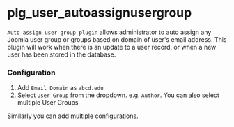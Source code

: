 # plg_user_autoassignusergroup
`Auto assign user group plugin` allows administrator to auto assign any Joomla user group or groups based on domain of user's email address. This plugin will work when there is an update to a user record, or when a new user has been stored in the database.

### Configuration

1. Add `Email Domain` as `abcd.edu`
2. Select `User Group` from the dropdown. e.g. `Author`. You can also select multiple User Groups

Similarly you can add multiple configurations.

